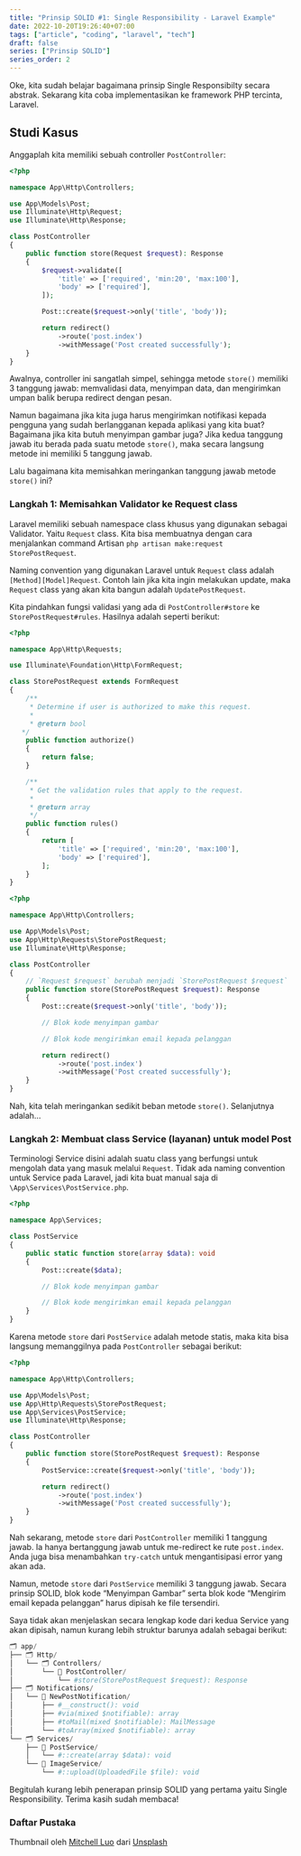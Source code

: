 ```yaml
---
title: "Prinsip SOLID #1: Single Responsibility - Laravel Example"
date: 2022-10-20T19:26:40+07:00
tags: ["article", "coding", "laravel", "tech"]
draft: false
series: ["Prinsip SOLID"]
series_order: 2
---
```


Oke, kita sudah belajar bagaimana prinsip Single Responsibilty secara abstrak. Sekarang kita coba implementasikan ke framework PHP tercinta, Laravel.

## Studi Kasus

Anggaplah kita memiliki sebuah controller `PostController`:

```php
<?php

namespace App\Http\Controllers;

use App\Models\Post;
use Illuminate\Http\Request;
use Illuminate\Http\Response;

class PostController
{
	public function store(Request $request): Response
	{
		$request->validate([
			'title' => ['required', 'min:20', 'max:100'],
			'body' => ['required'],
		]);

		Post::create($request->only('title', 'body'));

		return redirect()
			->route('post.index')
			->withMessage('Post created successfully');
	}
}
```

Awalnya, controller ini sangatlah simpel, sehingga metode `store()` memiliki 3 tanggung jawab: memvalidasi data, menyimpan data, dan mengirimkan umpan balik berupa redirect dengan pesan.

Namun bagaimana jika kita juga harus mengirimkan notifikasi kepada pengguna yang sudah berlangganan kepada aplikasi yang kita buat? Bagaimana jika kita butuh menyimpan gambar juga? Jika kedua tanggung jawab itu berada pada suatu metode `store()`, maka secara langsung metode ini memiliki 5 tanggung jawab.

Lalu bagaimana kita memisahkan meringankan tanggung jawab metode `store()` ini?

### Langkah 1: Memisahkan Validator ke Request class

Laravel memiliki sebuah namespace class khusus yang digunakan sebagai Validator. Yaitu `Request` class. Kita bisa membuatnya dengan cara menjalankan command Artisan `php artisan make:request StorePostRequest`.

Naming convention yang digunakan Laravel untuk `Request` class adalah `[Method][Model]Request`. Contoh lain jika kita ingin melakukan update, maka `Request` class yang akan kita bangun adalah `UpdatePostRequest`.

Kita pindahkan fungsi validasi yang ada di `PostController#store` ke `StorePostRequest#rules`. Hasilnya adalah seperti berikut:

```php
<?php

namespace App\Http\Requests;

use Illuminate\Foundation\Http\FormRequest;

class StorePostRequest extends FormRequest
{
	/**
	 * Determine if user is authorized to make this request.
	 *
	 * @return bool
   */
	public function authorize()
	{
		return false;
	}

	/**
	 * Get the validation rules that apply to the request.
	 *
	 * @return array
	 */
	public function rules()
	{
		return [
			'title' => ['required', 'min:20', 'max:100'],
			'body' => ['required'],
		];
	}
}
```

```php
<?php

namespace App\Http\Controllers;

use App\Models\Post;
use App\Http\Requests\StorePostRequest;
use Illuminate\Http\Response;

class PostController
{
	// `Request $request` berubah menjadi `StorePostRequest $request`
	public function store(StorePostRequest $request): Response
	{
		Post::create($request->only('title', 'body'));

		// Blok kode menyimpan gambar

		// Blok kode mengirimkan email kepada pelanggan

		return redirect()
			->route('post.index')
			->withMessage('Post created successfully');
	}
}
```

Nah, kita telah meringankan sedikit beban metode `store()`. Selanjutnya adalah…

### Langkah 2: Membuat class Service (layanan) untuk model Post

Terminologi Service disini adalah suatu class yang berfungsi untuk mengolah data yang masuk melalui `Request`. Tidak ada naming convention untuk Service pada Laravel, jadi kita buat manual saja di `\App\Services\PostService.php`.

```php
<?php

namespace App\Services;

class PostService
{
	public static function store(array $data): void
	{
		Post::create($data);

		// Blok kode menyimpan gambar

		// Blok kode mengirimkan email kepada pelanggan
	}
}
```

Karena metode `store` dari `PostService` adalah metode statis, maka kita bisa langsung memanggilnya pada `PostController` sebagai berikut:

```php
<?php

namespace App\Http\Controllers;

use App\Models\Post;
use App\Http\Requests\StorePostRequest;
use App\Services\PostService;
use Illuminate\Http\Response;

class PostController
{
	public function store(StorePostRequest $request): Response
	{
		PostService::create($request->only('title', 'body'));

		return redirect()
			->route('post.index')
			->withMessage('Post created successfully');
	}
}
```

Nah sekarang, metode `store` dari `PostController` memiliki 1 tanggung jawab. Ia hanya bertanggung jawab untuk me-redirect ke rute `post.index`. Anda juga bisa menambahkan `try-catch` untuk mengantisipasi error yang akan ada.

Namun, metode `store` dari `PostService` memiliki 3 tanggung jawab. Secara prinsip SOLID, blok kode “Menyimpan Gambar” serta blok kode “Mengirim email kepada pelanggan” harus dipisah ke file tersendiri.

Saya tidak akan menjelaskan secara lengkap kode dari kedua Service yang akan dipisah, namun kurang lebih struktur barunya adalah sebagai berikut:

```php
🗂 app/
├── 🗂 Http/
│   └── 🗂 Controllers/
│       └── 📁 PostController/
│           └── #store(StorePostRequest $request): Response
├── 🗂 Notifications/
│   └── 📁 NewPostNotification/
│       ├── #__construct(): void
│       ├── #via(mixed $notifiable): array
│       ├── #toMail(mixed $notifiable): MailMessage
│       └── #toArray(mixed $notifiable): array
└── 🗂 Services/
    ├── 📁 PostService/
    │   └── #::create(array $data): void
    └── 📁 ImageService/
        └── #::upload(UploadedFile $file): void
```

Begitulah kurang lebih penerapan prinsip SOLID yang pertama yaitu Single Responsibility. Terima kasih sudah membaca!

### Daftar Pustaka
Thumbnail oleh [Mitchell Luo](https://unsplash.com/@mitchel3uo?utm_source=unsplash&utm_medium=referral&utm_content=creditCopyText) dari [Unsplash](https://unsplash.com/s/photos/code?utm_source=unsplash&utm_medium=referral&utm_content=creditCopyText)
